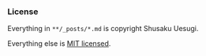 ### License

Everything in `**/_posts/*.md` is copyright Shusaku Uesugi.

Everything else is [MIT licensed](http://chibicode.mit-license.org).

